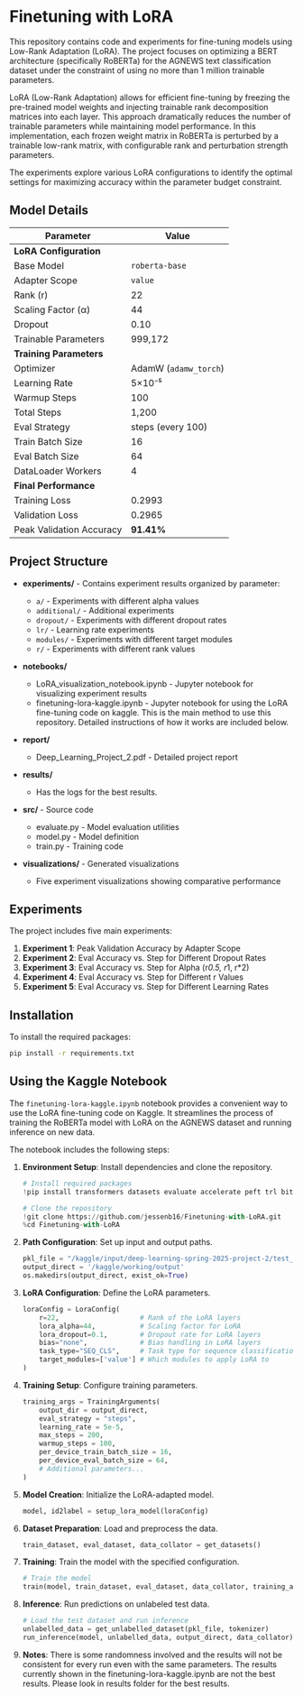 # Finetuning with LoRA

This repository contains code and experiments for fine-tuning models using Low-Rank Adaptation (LoRA). The project focuses on optimizing a BERT architecture (specifically RoBERTa) for the AGNEWS text classification dataset under the constraint of using no more than 1 million trainable parameters.

LoRA (Low-Rank Adaptation) allows for efficient fine-tuning by freezing the pre-trained model weights and injecting trainable rank decomposition matrices into each layer. This approach dramatically reduces the number of trainable parameters while maintaining model performance. In this implementation, each frozen weight matrix in RoBERTa is perturbed by a trainable low-rank matrix, with configurable rank and perturbation strength parameters.

The experiments explore various LoRA configurations to identify the optimal settings for maximizing accuracy within the parameter budget constraint.

## Model Details

| **Parameter** | **Value** |
|---------------|-----------|
| **LoRA Configuration** | |
| Base Model | `roberta-base` |
| Adapter Scope | `value` |
| Rank (r) | 22 |
| Scaling Factor (α) | 44 |
| Dropout | 0.10 |
| Trainable Parameters | 999,172 |
| **Training Parameters** | |
| Optimizer | AdamW (`adamw_torch`) |
| Learning Rate | 5×10⁻⁵ |
| Warmup Steps | 100 |
| Total Steps | 1,200 |
| Eval Strategy | steps (every 100) |
| Train Batch Size | 16 |
| Eval Batch Size | 64 |
| DataLoader Workers | 4 |
| **Final Performance** | |
| Training Loss | 0.2993 |
| Validation Loss | 0.2965 |
| Peak Validation Accuracy | **91.41%** |

## Project Structure

- **experiments/** - Contains experiment results organized by parameter:
  - `a/` - Experiments with different alpha values
  - `additional/` - Additional experiments
  - `dropout/` - Experiments with different dropout rates
  - `lr/` - Learning rate experiments
  - `modules/` - Experiments with different target modules
  - `r/` - Experiments with different rank values

- **notebooks/**
  - LoRA_visualization_notebook.ipynb - Jupyter notebook for visualizing experiment results
  - finetuning-lora-kaggle.ipynb - Jupyter notebook for using the LoRA fine-tuning code on kaggle. This is the main method to use this repository. Detailed instructions of how it works are included below.

- **report/**
  - Deep_Learning_Project_2.pdf - Detailed project report

- **results/**
  - Has the logs for the best results.

- **src/** - Source code
  - evaluate.py - Model evaluation utilities
  - model.py - Model definition
  - train.py - Training code

- **visualizations/** - Generated visualizations
  - Five experiment visualizations showing comparative performance

## Experiments

The project includes five main experiments:

1. **Experiment 1**: Peak Validation Accuracy by Adapter Scope
2. **Experiment 2**: Eval Accuracy vs. Step for Different Dropout Rates
3. **Experiment 3**: Eval Accuracy vs. Step for Alpha (r*0.5, r*1, r*2)
4. **Experiment 4**: Eval Accuracy vs. Step for Different r Values
5. **Experiment 5**: Eval Accuracy vs. Step for Different Learning Rates


## Installation

To install the required packages:

```bash
pip install -r requirements.txt
```

## Using the Kaggle Notebook

The `finetuning-lora-kaggle.ipynb` notebook provides a convenient way to use the LoRA fine-tuning code on Kaggle. It streamlines the process of training the RoBERTa model with LoRA on the AGNEWS dataset and running inference on new data.

The notebook includes the following steps:

1. **Environment Setup**: Install dependencies and clone the repository.
    ```python
    # Install required packages
    !pip install transformers datasets evaluate accelerate peft trl bitsandbytes
    
    # Clone the repository
    !git clone https://github.com/jessenb16/Finetuning-with-LoRA.git
    %cd Finetuning-with-LoRA
    ```

2. **Path Configuration**: Set up input and output paths.
    ```python
    pkl_file = "/kaggle/input/deep-learning-spring-2025-project-2/test_unlabelled.pkl"
    output_direct = '/kaggle/working/output'
    os.makedirs(output_direct, exist_ok=True)
    ```

3. **LoRA Configuration**: Define the LoRA parameters.
    ```python
    loraConfig = LoraConfig(
        r=22,                    # Rank of the LoRA layers
        lora_alpha=44,           # Scaling factor for LoRA
        lora_dropout=0.1,        # Dropout rate for LoRA layers
        bias="none",             # Bias handling in LoRA layers
        task_type="SEQ_CLS",     # Task type for sequence classification
        target_modules=['value'] # Which modules to apply LoRA to
    )
    ```

4. **Training Setup**: Configure training parameters.
    ```python
    training_args = TrainingArguments(
        output_dir = output_direct,
        eval_strategy = "steps",
        learning_rate = 5e-5,
        max_steps = 200,
        warmup_steps = 100,
        per_device_train_batch_size = 16,
        per_device_eval_batch_size = 64,
        # Additional parameters...
    )
    ```

5. **Model Creation**: Initialize the LoRA-adapted model.
    ```python
    model, id2label = setup_lora_model(loraConfig)
    ```

6. **Dataset Preparation**: Load and preprocess the data.
    ```python
    train_dataset, eval_dataset, data_collator = get_datasets()
    ```

7. **Training**: Train the model with the specified configuration.
    ```python
    # Train the model
    train(model, train_dataset, eval_dataset, data_collator, training_args, id2label)
    ```

8. **Inference**: Run predictions on unlabeled test data.
    ```python
    # Load the test dataset and run inference
    unlabelled_data = get_unlabelled_dataset(pkl_file, tokenizer)
    run_inference(model, unlabelled_data, output_direct, data_collator)
    ```
9. **Notes**: There is some randomness involved and the results will not be consistent for every run even with the same parameters. The results currently shown in the finetuning-lora-kaggle.ipynb are not the best results. Please look in results folder for the best results.
